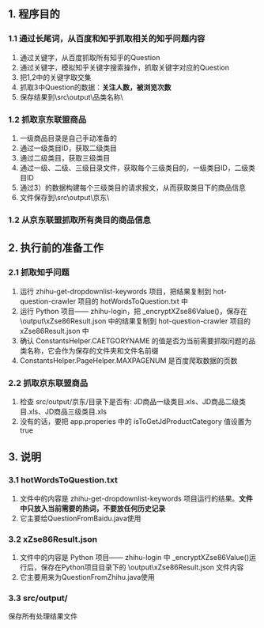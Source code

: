 ## 1. 程序目的
### 1.1 通过长尾词，从百度和知乎抓取相关的知乎问题内容
1. 通过关键字，从百度抓取所有知乎的Question
2. 通过关键字，模拟知乎关键字搜索操作，抓取关键字对应的Question
3. 把1,2中的关键字取交集
4. 抓取3中Question的数据：**关注人数，被浏览次数**
5. 保存结果到\src\output\品类名称\

### 1.2 抓取京东联盟商品
1. 一级商品目录是自己手动准备的
2. 通过一级类目ID，获取二级类目
3. 通过二级类目，获取三级类目
3. 通过一级、二级、三级目录文件，获取每个三级类目的，一级类目ID，二级类目ID
4. 通过3）的数据构建每个三级类目的请求报文，从而获取类目下的商品信息
5. 文件保存到\src\output\京东\

### 1.2 从京东联盟抓取所有类目的商品信息

## 2. 执行前的准备工作
### 2.1 抓取知乎问题
1. 运行 zhihu-get-dropdownlist-keywords 项目，把结果复制到 hot-question-crawler 项目的 hotWordsToQuestion.txt 中
2. 运行 Python 项目—— zhihu-login，把 _encryptXZse86Value()，保存在 \output\xZse86Result.json 中的结果复制到 hot-question-crawler 
   项目的 xZse86Result.json 中
3. 确认 ConstantsHelper.CAETGORYNAME 的值是否为当前需要抓取问题的品类名称，它会作为保存的文件夹和文件名前缀
4. ConstantsHelper.PageHelper.MAXPAGENUM 是百度爬取数据的页数

### 2.2 抓取京东联盟商品
1. 检查 src/output/京东/目录下是否有: JD商品一级类目.xls、JD商品二级类目.xls、JD商品三级类目.xls
2. 没有的话，要把 app.properies 中的 isToGetJdProductCategory 值设置为 true


## 3. 说明
### 3.1 hotWordsToQuestion.txt
1. 文件中的内容是 zhihu-get-dropdownlist-keywords 项目运行的结果。**文件中只放入当前需要的热词，不要放任何历史记录**
2. 它主要给QuestionFromBaidu.java使用

### 3.2 xZse86Result.json
1. 文件中的内容是 Python 项目—— zhihu-login 中 _encryptXZse86Value()运行后，保存在Python项目目录下的 \output\xZse86Result.json 文件内容
2. 它主要用来为QuestionFromZhihu.java使用

### 3.3 src/output/
保存所有处理结果文件


